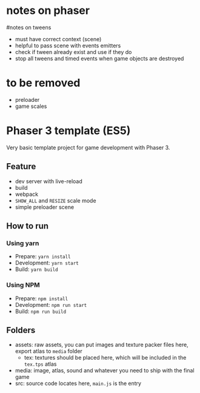 # notes on phaser

#notes on tweens

-   must have correct context (scene)
-   helpful to pass scene with events emitters
-   check if tween already exist and use if they do
-   stop all tweens and timed events when game objects are destroyed

# to be removed

-   preloader
-   game scales

# Phaser 3 template (ES5)

Very basic template project for game development with Phaser 3.

## Feature

-   dev server with live-reload
-   build
-   webpack
-   `SHOW_ALL` and `RESIZE` scale mode
-   simple preloader scene

## How to run

### Using yarn

-   Prepare: `yarn install`
-   Development: `yarn start`
-   Build: `yarn build`

### Using NPM

-   Prepare: `npm install`
-   Development: `npm run start`
-   Build: `npm run build`

## Folders

-   assets: raw assets, you can put images and texture packer files here, export atlas to `media` folder
    -   tex: textures should be placed here, which will be included
        in the `tex.tps` atlas
-   media: image, atlas, sound and whatever you need to ship with the final game
-   src: source code locates here, `main.js` is the entry
